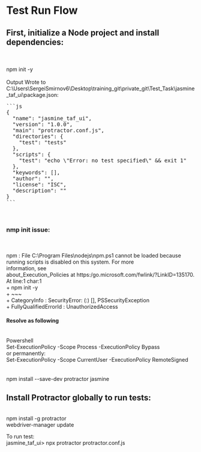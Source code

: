 <h1> Test Run Flow</h1>
<h2>First, initialize a Node project and install dependencies:</h2>
<br>
<br>npm init -y
<br>
<br>Output
Wrote to C:\Users\SergeiSmirnov6\Desktop\training_git\private_git\Test_Task\jasmine_taf_ui\package.json:
<pre>```js
{
  "name": "jasmine_taf_ui",
  "version": "1.0.0",
  "main": "protractor.conf.js",
  "directories": {
    "test": "tests"
  },
  "scripts": {
    "test": "echo \"Error: no test specified\" && exit 1"
  },
  "keywords": [],
  "author": "",
  "license": "ISC",
  "description": ""
}
```</pre>
<br>
<h3>nmp init issue:</h3>
<br>
<br>npm : File C:\Program Files\nodejs\npm.ps1 cannot be loaded because running scripts is disabled on this system. For more <br>information, see 
<br>about_Execution_Policies at https:/go.microsoft.com/fwlink/?LinkID=135170.
<br>At line:1 char:1
<br>+ npm init -y
<br>+ ~~~
<br>    + CategoryInfo          : SecurityError: (:) [], PSSecurityException
<br>    + FullyQualifiedErrorId : UnauthorizedAccess
<h4> Resolve as following</h4>
<br>Powershell
<br> Set-ExecutionPolicy -Scope Process -ExecutionPolicy Bypass
<br> or permanently:
<br>Set-ExecutionPolicy -Scope CurrentUser -ExecutionPolicy RemoteSigned
<br>
<br>
<br>npm install --save-dev protractor jasmine
<br>
<h2>Install Protractor globally to run tests:</h2>
<br>npm install -g protractor
<br>webdriver-manager update
  
To run test:  
jasmine_taf_ui> npx protractor protractor.conf.js  
